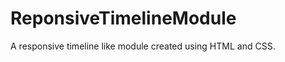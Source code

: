 ReponsiveTimelineModule
=======================

A responsive timeline like module created using HTML and CSS.

